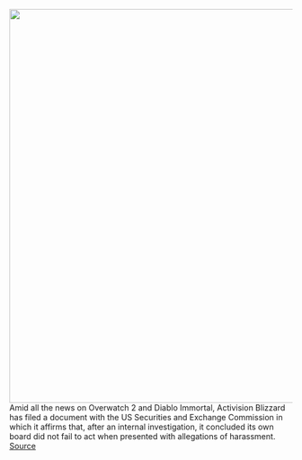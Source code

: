 <img src='https://cdn.vox-cdn.com/thumbor/6jjkOAgQzi0Xtu5THs1KQ-1yX_0=/0x0:2040x1360/1200x800/filters:focal(857x517:1183x843)/cdn.vox-cdn.com/uploads/chorus_image/image/70984836/acastro_210729_1777_blizzard_0002.0.jpg' width='700px' /><br/>
Amid all the news on Overwatch 2 and Diablo Immortal, Activision Blizzard has filed a document with the US Securities and Exchange Commission in which it affirms that, after an internal investigation, it concluded its own board did not fail to act when presented with allegations of harassment.
<a href='https://www.theverge.com/2022/6/16/23171447/activision-blizzard-investigation-sec-filing'> Source <a/>